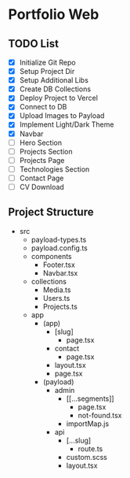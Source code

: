 # Portfolio Web

## TODO List

- [x] Initialize Git Repo
- [x] Setup Project Dir
- [x] Setup Additional Libs
- [x] Create DB Collections
- [x] Deploy Project to Vercel
- [x] Connect to DB
- [x] Upload Images to Payload
- [x] Implement Light/Dark Theme
- [x] Navbar
- [ ] Hero Section
- [ ] Projects Section
- [ ] Projects Page
- [ ] Technologies Section
- [ ] Contact Page
- [ ] CV Download

## Project Structure

- src
  - payload-types.ts
  - payload.config.ts
  - components
    - Footer.tsx
    - Navbar.tsx
  - collections
    - Media.ts
    - Users.ts
    - Projects.ts
  - app
    - (app)
      - [slug]
        - page.tsx
      - contact
        - page.tsx
      - layout.tsx
      - page.tsx
    - (payload)
      - admin
        - [[...segments]]
          - page.tsx
          - not-found.tsx
        - importMap.js
      - api
        - [...slug]
          - route.ts
        - custom.scss
        - layout.tsx
